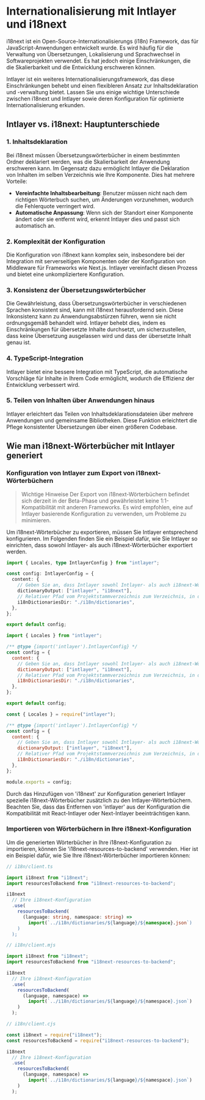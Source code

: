 # Internationalisierung mit Intlayer und i18next

i18next ist ein Open-Source-Internationalisierungs (i18n) Framework, das für JavaScript-Anwendungen entwickelt wurde. Es wird häufig für die Verwaltung von Übersetzungen, Lokalisierung und Sprachwechsel in Softwareprojekten verwendet. Es hat jedoch einige Einschränkungen, die die Skalierbarkeit und die Entwicklung erschweren können.

Intlayer ist ein weiteres Internationalisierungsframework, das diese Einschränkungen behebt und einen flexibleren Ansatz zur Inhaltsdeklaration und -verwaltung bietet. Lassen Sie uns einige wichtige Unterschiede zwischen i18next und Intlayer sowie deren Konfiguration für optimierte Internationalisierung erkunden.

## Intlayer vs. i18next: Hauptunterschiede

### 1. Inhaltsdeklaration

Bei i18next müssen Übersetzungswörterbücher in einem bestimmten Ordner deklariert werden, was die Skalierbarkeit der Anwendung erschweren kann. Im Gegensatz dazu ermöglicht Intlayer die Deklaration von Inhalten im selben Verzeichnis wie Ihre Komponente. Dies hat mehrere Vorteile:

- **Vereinfachte Inhaltsbearbeitung**: Benutzer müssen nicht nach dem richtigen Wörterbuch suchen, um Änderungen vorzunehmen, wodurch die Fehlerquote verringert wird.
- **Automatische Anpassung**: Wenn sich der Standort einer Komponente ändert oder sie entfernt wird, erkennt Intlayer dies und passt sich automatisch an.

### 2. Komplexität der Konfiguration

Die Konfiguration von i18next kann komplex sein, insbesondere bei der Integration mit serverseitigen Komponenten oder der Konfiguration von Middleware für Frameworks wie Next.js. Intlayer vereinfacht diesen Prozess und bietet eine unkompliziertere Konfiguration.

### 3. Konsistenz der Übersetzungswörterbücher

Die Gewährleistung, dass Übersetzungswörterbücher in verschiedenen Sprachen konsistent sind, kann mit i18next herausfordernd sein. Diese Inkonsistenz kann zu Anwendungsabstürzen führen, wenn sie nicht ordnungsgemäß behandelt wird. Intlayer behebt dies, indem es Einschränkungen für übersetzte Inhalte durchsetzt, um sicherzustellen, dass keine Übersetzung ausgelassen wird und dass der übersetzte Inhalt genau ist.

### 4. TypeScript-Integration

Intlayer bietet eine bessere Integration mit TypeScript, die automatische Vorschläge für Inhalte in Ihrem Code ermöglicht, wodurch die Effizienz der Entwicklung verbessert wird.

### 5. Teilen von Inhalten über Anwendungen hinaus

Intlayer erleichtert das Teilen von Inhaltsdeklarationsdateien über mehrere Anwendungen und gemeinsame Bibliotheken. Diese Funktion erleichtert die Pflege konsistenter Übersetzungen über einen größeren Codebase.

## Wie man i18next-Wörterbücher mit Intlayer generiert

### Konfiguration von Intlayer zum Export von i18next-Wörterbüchern

> Wichtige Hinweise
> Der Export von i18next-Wörterbüchern befindet sich derzeit in der Beta-Phase und gewährleistet keine 1:1-Kompatibilität mit anderen Frameworks. Es wird empfohlen, eine auf Intlayer basierende Konfiguration zu verwenden, um Probleme zu minimieren.

Um i18next-Wörterbücher zu exportieren, müssen Sie Intlayer entsprechend konfigurieren. Im Folgenden finden Sie ein Beispiel dafür, wie Sie Intlayer so einrichten, dass sowohl Intlayer- als auch i18next-Wörterbücher exportiert werden.

```typescript fileName="intlayer.config.ts" codeFormat="typescript"
import { Locales, type IntlayerConfig } from "intlayer";

const config: IntlayerConfig = {
  content: {
    // Geben Sie an, dass Intlayer sowohl Intlayer- als auch i18next-Wörterbücher exportieren wird
    dictionaryOutput: ["intlayer", "i18next"],
    // Relativer Pfad vom Projektstammverzeichnis zum Verzeichnis, in das die i18n-Wörterbücher exportiert werden
    i18nDictionariesDir: "./i18n/dictionaries",
  },
};

export default config;
```

```javascript fileName="intlayer.config.mjs" codeFormat="esm"
import { Locales } from "intlayer";

/** @type {import('intlayer').IntlayerConfig} */
const config = {
  content: {
    // Geben Sie an, dass Intlayer sowohl Intlayer- als auch i18next-Wörterbücher exportieren wird
    dictionaryOutput: ["intlayer", "i18next"],
    // Relativer Pfad vom Projektstammverzeichnis zum Verzeichnis, in das die i18n-Wörterbücher exportiert werden
    i18nDictionariesDir: "./i18n/dictionaries",
  },
};

export default config;
```

```javascript fileName="intlayer.config.cjs" codeFormat="commonjs"
const { Locales } = require("intlayer");

/** @type {import('intlayer').IntlayerConfig} */
const config = {
  content: {
    // Geben Sie an, dass Intlayer sowohl Intlayer- als auch i18next-Wörterbücher exportieren wird
    dictionaryOutput: ["intlayer", "i18next"],
    // Relativer Pfad vom Projektstammverzeichnis zum Verzeichnis, in das die i18n-Wörterbücher exportiert werden
    i18nDictionariesDir: "./i18n/dictionaries",
  },
};

module.exports = config;
```

Durch das Hinzufügen von 'i18next' zur Konfiguration generiert Intlayer spezielle i18next-Wörterbücher zusätzlich zu den Intlayer-Wörterbüchern. Beachten Sie, dass das Entfernen von 'intlayer' aus der Konfiguration die Kompatibilität mit React-Intlayer oder Next-Intlayer beeinträchtigen kann.

### Importieren von Wörterbüchern in Ihre i18next-Konfiguration

Um die generierten Wörterbücher in Ihre i18next-Konfiguration zu importieren, können Sie 'i18next-resources-to-backend' verwenden. Hier ist ein Beispiel dafür, wie Sie Ihre i18next-Wörterbücher importieren können:

```typescript fileName="i18n/client.ts" codeFormat="typescript"
// i18n/client.ts

import i18next from "i18next";
import resourcesToBackend from "i18next-resources-to-backend";

i18next
  // Ihre i18next-Konfiguration
  .use(
    resourcesToBackend(
      (language: string, namespace: string) =>
        import(`../i18n/dictionaries/${language}/${namespace}.json`)
    )
  );
```

```javascript fileName="i18n/client.mjs" codeFormat="esm"
// i18n/client.mjs

import i18next from "i18next";
import resourcesToBackend from "i18next-resources-to-backend";

i18next
  // Ihre i18next-Konfiguration
  .use(
    resourcesToBackend(
      (language, namespace) =>
        import(`../i18n/dictionaries/${language}/${namespace}.json`)
    )
  );
```

```javascript fileName="i18n/client.cjs" codeFormat="commonjs"
// i18n/client.cjs

const i18next = require("i18next");
const resourcesToBackend = require("i18next-resources-to-backend");

i18next
  // Ihre i18next-Konfiguration
  .use(
    resourcesToBackend(
      (language, namespace) =>
        import(`../i18n/dictionaries/${language}/${namespace}.json`)
    )
  );
```
